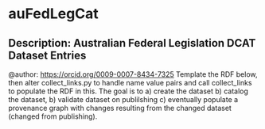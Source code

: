 # auFedLegCat
## Description: Australian Federal Legislation DCAT Dataset Entries

@author: https://orcid.org/0009-0007-8434-7325
Template the RDF below, then alter collect_links.py to handle name value pairs and call collect_links to populate the RDF
in this. The goal is to a) create the dataset b) catalog the dataset, b) validate dataset on publilshing c) eventually populate
a provenance graph with changes resulting from the changed dataset (changed from publishing).
